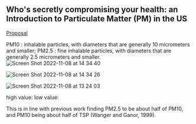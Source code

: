## Who's secretly compromising your health: an Introduction to Particulate Matter (PM) in the US

[Proposal](https://shueze.github.io/CLIM680-project/proposal)

PM10 : inhalable particles, with diameters that are generally 10 micrometers and smaller;
PM2.5 : fine inhalable particles, with diameters that are generally 2.5 micrometers and smaller.
![Screen Shot 2022-11-08 at 14 34 40](https://user-images.githubusercontent.com/49365141/200658502-d2a19870-f594-4a5b-acad-357bc0367663.png)

![Screen Shot 2022-11-08 at 14 34 26](https://user-images.githubusercontent.com/49365141/200658514-4d95bef6-2da9-42e7-8bf4-d54b0b610d96.png)


![Screen Shot 2022-11-08 at 13 24 03](https://user-images.githubusercontent.com/49365141/200650716-d2d5b395-9cfb-4d87-844a-7675c4eb8104.png)

high value:
low  value:








This is in line with previous work finding PM2.5 to be about half of PM10, and PM10 being about half of TSP (Wanger and Ganor, 1999).





